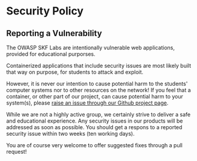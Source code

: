 # Security Policy

## Reporting a Vulnerability

The OWASP SKF Labs are intentionally vulnerable web applications, provided for educational purporses. 

Containerized applications that include security issues are most likely built that way on purpose, for students to attack and exploit.

However, it is never our intention to cause potential harm to the students' computer systems nor to other resources on the network! If you feel that a container, or other part of our project, can cause potential harm to your system(s), please [raise an issue through our Github project page](https://github.com/blabla1337/skf-labs/issues).

While we are not a highly active group, we certainly strive to deliver a safe and educational experience. Any security issues in our products will be addressed as soon as possible. You should get a respons to a reported security issue within two weeks (ten working days).

You are of course very welcome to offer suggested fixes through a pull request!



